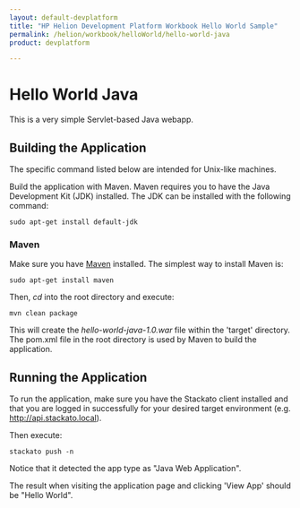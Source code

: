 ```yaml
---
layout: default-devplatform
title: "HP Helion Development Platform Workbook Hello World Sample"
permalink: /helion/workbook/helloWorld/hello-world-java
product: devplatform

---
```

Hello World Java 
================

This is a very simple Servlet-based Java webapp. 

Building the Application
------------------------
The specific command listed below are intended for Unix-like machines.

Build the application with Maven. Maven requires you to have the Java Development Kit (JDK) installed. The JDK can be installed with the following command:

	sudo apt-get install default-jdk

### Maven

Make sure you have [Maven](http://maven.apache.org/ "Maven") installed.
The simplest way to install Maven is:

	sudo apt-get install maven 

Then, *cd* into the root directory and execute:

	mvn clean package

This will create the *hello-world-java-1.0.war* file within the 'target' directory. The pom.xml file in the root directory is used by Maven to build the application.

Running the Application
-----------------------

To run the application, make sure you have the Stackato client installed and that you are logged in successfully for your desired target environment (e.g. http://api.stackato.local).

Then execute:

	stackato push -n 

Notice that it detected the app type as "Java Web Application". 

The result when visiting the application page and clicking 'View App' should be "Hello World".	

